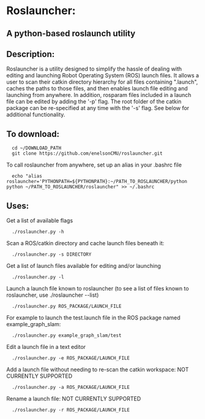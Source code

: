 # Roslauncher:

## A python-based roslaunch utility

## Description:

Roslauncher is a utility designed to simplify the hassle of dealing with editing and launching Robot Operating System (ROS) launch files. It allows a user to scan their catkin directory hierarchy for all files containing ".launch", caches the paths to those files, and then enables launch file editing and launching from anywhere. In addition, rosparam files included in a launch file can be edited by adding the '-p' flag. The root folder of the catkin package can be re-specified at any time with the '-s' flag. See below for additional functionality.

## To download:

      cd ~/DOWNLOAD_PATH
      git clone https://github.com/enelsonCMU/roslauncher.git

To call roslauncher from anywhere, set up an alias in your .bashrc file

      echo "alias roslauncher='PYTHONPATH=${PYTHONPATH}:~/PATH_TO_ROSLAUNCHER/python python ~/PATH_TO_ROSLAUNCHER/roslauncher" >> ~/.bashrc

## Uses:

Get a list of available flags

      ./roslauncher.py -h


Scan a ROS/catkin directory and cache launch files beneath it:

      ./roslauncher.py -s DIRECTORY


Get a list of launch files available for editing and/or launching

      ./roslauncher.py -l


Launch a launch file known to roslauncher (to see a list of files known to roslauncher, use ./roslauncher --list)

      ./roslauncher.py ROS_PACKAGE/LAUNCH_FILE


For example to launch the test.launch file in the ROS package named example_graph_slam:

      ./roslauncher.py example_graph_slam/test


Edit a launch file in a text editor

      ./roslauncher.py -e ROS_PACKAGE/LAUNCH_FILE


Add a launch file without needing to re-scan the catkin workspace: NOT CURRENTLY SUPPORTED

      ./roslauncher.py -a ROS_PACKAGE/LAUNCH_FILE


Rename a launch file: NOT CURRENTLY SUPPORTED

      ./roslauncher.py -r ROS_PACKAGE/LAUNCH_FILE

